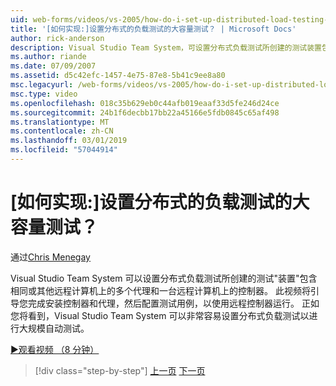 ```yaml
---
uid: web-forms/videos/vs-2005/how-do-i-set-up-distributed-load-testing-for-high-volume-tests
title: '[如何实现:]设置分布式的负载测试的大容量测试？ | Microsoft Docs'
author: rick-anderson
description: Visual Studio Team System，可设置分布式负载测试所创建的测试装置包含一个远程计算机和 multipl 上的控制器...
ms.author: riande
ms.date: 07/09/2007
ms.assetid: d5c42efc-1457-4e75-87e8-5b41c9ee8a80
msc.legacyurl: /web-forms/videos/vs-2005/how-do-i-set-up-distributed-load-testing-for-high-volume-tests
msc.type: video
ms.openlocfilehash: 018c35b629eb0c44afb019eaaf33d5fe246d24ce
ms.sourcegitcommit: 24b1f6decbb17bb22a45166e5fdb0845c65af498
ms.translationtype: MT
ms.contentlocale: zh-CN
ms.lasthandoff: 03/01/2019
ms.locfileid: "57044914"
---
```

<a name="how-do-i-set-up-distributed-load-testing-for-high-volume-tests"></a>[如何实现:]设置分布式的负载测试的大容量测试？
====================
通过[Chris Menegay](https://twitter.com/CMenegay)

Visual Studio Team System 可以设置分布式负载测试所创建的测试"装置"包含相同或其他远程计算机上的多个代理和一台远程计算机上的控制器。 此视频将引导您完成安装控制器和代理，然后配置测试用例，以使用远程控制器运行。 正如您将看到，Visual Studio Team System 可以非常容易设置分布式负载测试以进行大规模自动测试。

[&#9654;观看视频 （8 分钟）](https://channel9.msdn.com/Blogs/ASP-NET-Site-Videos/how-do-i-set-up-distributed-load-testing-for-high-volume-tests)

> [!div class="step-by-step"]
> [上一页](how-do-i-tune-web-application-performance-with-profiling.md)
> [下一页](how-do-i-enforce-coding-standards-with-code-analysis.md)
